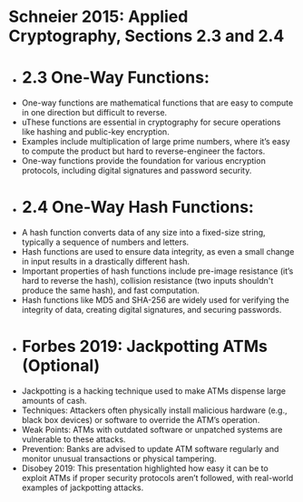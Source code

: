 # Schneier 2015: Applied Cryptography, Sections 2.3 and 2.4
- # 2.3 One-Way Functions:
- One-way functions are mathematical functions that are easy to compute in one direction but difficult to reverse.
- uThese functions are essential in cryptography for secure operations like hashing and public-key encryption.
- Examples include multiplication of large prime numbers, where it’s easy to compute the product but hard to reverse-engineer the factors.
- One-way functions provide the foundation for various encryption protocols, including digital signatures and password security.
- # 2.4 One-Way Hash Functions:
- A hash function converts data of any size into a fixed-size string, typically a sequence of numbers and letters.
- Hash functions are used to ensure data integrity, as even a small change in input results in a drastically different hash.
- Important properties of hash functions include pre-image resistance (it’s hard to reverse the hash), collision resistance (two inputs shouldn't produce the same hash), and fast computation.
- Hash functions like MD5 and SHA-256 are widely used for verifying the integrity of data, creating digital signatures, and securing passwords.
- # Forbes 2019: Jackpotting ATMs (Optional)
- Jackpotting is a hacking technique used to make ATMs dispense large amounts of cash.
- Techniques: Attackers often physically install malicious hardware (e.g., black box devices) or software to override the ATM’s operation.
- Weak Points: ATMs with outdated software or unpatched systems are vulnerable to these attacks.
- Prevention: Banks are advised to update ATM software regularly and monitor unusual transactions or physical tampering.
- Disobey 2019: This presentation highlighted how easy it can be to exploit ATMs if proper security protocols aren’t followed, with real-world examples of jackpotting attacks.
